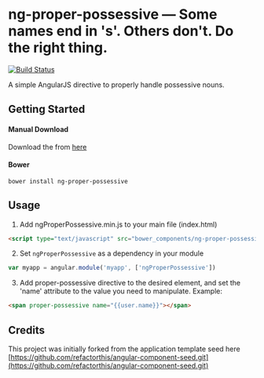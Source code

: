 # ng-proper-possessive — Some names end in 's'. Others don't. Do the right thing.

[![Build Status](https://travis-ci.org/codehangar/ng-proper-possessive.svg?branch=master)](https://travis-ci.org/codehangar/ng-proper-possessive)

A simple AngularJS directive to properly handle possessive nouns.

## Getting Started

#### Manual Download
Download the from [here](https://github.com/codehangar/ng-proper-possessive/releases)

#### Bower 
```
bower install ng-proper-possessive
```
<!--
#### Npm
```
npm install ng-copy-text
```
-->

## Usage

1. Add ngProperPossessive.min.js to your main file (index.html)
  ```html
  <script type="text/javascript" src="bower_components/ng-proper-possessive/dist/ngProperPossessive.min.js"></script>
  ```

2. Set `ngProperPossessive` as a dependency in your module
  ```javascript
  var myapp = angular.module('myapp', ['ngProperPossessive'])
  ```

3. Add proper-possessive directive to the desired element, and set the 'name' attribute to the value you need to manipulate.
Example:
  ```html
  <span proper-possessive name="{{user.name}}"></span>
  ```

## Credits
This project was initially forked from the application template seed here
[https://github.com/refactorthis/angular-component-seed.git](https://github.com/refactorthis/angular-component-seed.git)
